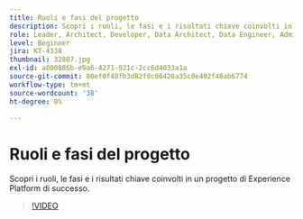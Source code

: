 ```yaml
---
title: Ruoli e fasi del progetto
description: Scopri i ruoli, le fasi e i risultati chiave coinvolti in un progetto di Experience Platform di successo.
role: Leader, Architect, Developer, Data Architect, Data Engineer, Admin, User
level: Beginner
jira: KT-4338
thumbnail: 32807.jpg
exl-id: a800886b-e9a6-4271-921c-2cc6d4033a1a
source-git-commit: 00ef0f40fb3d82f0c06428a35c0e402f46ab6774
workflow-type: tm+mt
source-wordcount: '38'
ht-degree: 0%

---
```


# Ruoli e fasi del progetto

Scopri i ruoli, le fasi e i risultati chiave coinvolti in un progetto di Experience Platform di successo.

>[!VIDEO](https://video.tv.adobe.com/v/32807?learn=on)

